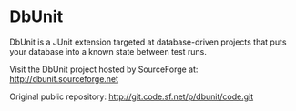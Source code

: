 # DbUnit

DbUnit is a JUnit extension targeted at database-driven projects that puts your database into a known state between test runs.

Visit the DbUnit project hosted by SourceForge at: http://dbunit.sourceforge.net

Original public repository: http://git.code.sf.net/p/dbunit/code.git
